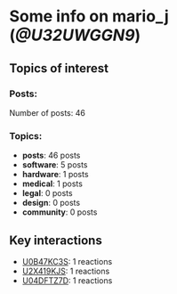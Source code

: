 # Some info on mario_j (_@U32UWGGN9_)


## Topics of interest

### Posts: 

Number of posts: 46

### Topics:

* __posts__: 46 posts
* __software__: 5 posts
* __hardware__: 1 posts
* __medical__: 1 posts
* __legal__: 0 posts
* __design__: 0 posts
* __community__: 0 posts

## Key interactions 

* [U0B47KC3S](./U0B47KC3S.md): 1 reactions
* [U2X419KJS](./U2X419KJS.md): 1 reactions
* [U04DFTZ7D](./U04DFTZ7D.md): 1 reactions
